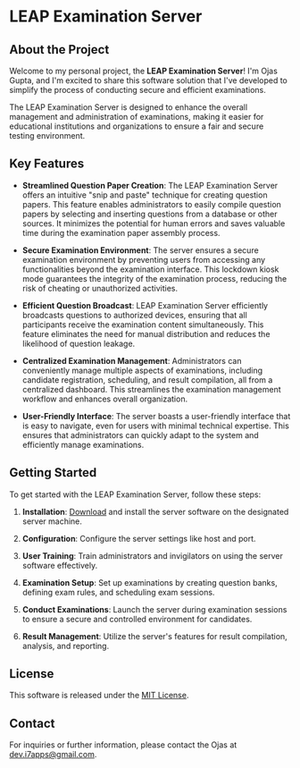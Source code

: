 # LEAP Examination Server


## About the Project

Welcome to my personal project, the **LEAP Examination Server**! I'm Ojas Gupta, and I'm excited to share this software solution that I've developed to simplify the process of conducting secure and efficient examinations.

The LEAP Examination Server is designed to enhance the overall management and administration of examinations, making it easier for educational institutions and organizations to ensure a fair and secure testing environment.

## Key Features

- **Streamlined Question Paper Creation**: The LEAP Examination Server offers an intuitive "snip and paste" technique for creating question papers. This feature enables administrators to easily compile question papers by selecting and inserting questions from a database or other sources. It minimizes the potential for human errors and saves valuable time during the examination paper assembly process.

- **Secure Examination Environment**: The server ensures a secure examination environment by preventing users from accessing any functionalities beyond the examination interface. This lockdown kiosk mode guarantees the integrity of the examination process, reducing the risk of cheating or unauthorized activities.

- **Efficient Question Broadcast**: LEAP Examination Server efficiently broadcasts questions to authorized devices, ensuring that all participants receive the examination content simultaneously. This feature eliminates the need for manual distribution and reduces the likelihood of question leakage.

- **Centralized Examination Management**: Administrators can conveniently manage multiple aspects of examinations, including candidate registration, scheduling, and result compilation, all from a centralized dashboard. This streamlines the examination management workflow and enhances overall organization.

- **User-Friendly Interface**: The server boasts a user-friendly interface that is easy to navigate, even for users with minimal technical expertise. This ensures that administrators can quickly adapt to the system and efficiently manage examinations.

## Getting Started

To get started with the LEAP Examination Server, follow these steps:

1. **Installation**: [Download](https://github.com/Ojas1024/LEAP/releases/download/v2.0.0/Leap.Examination.Server.exe) and install the server software on the designated server machine.

2. **Configuration**: Configure the server settings like host and port.

3. **User Training**: Train administrators and invigilators on using the server software effectively.

4. **Examination Setup**: Set up examinations by creating question banks, defining exam rules, and scheduling exam sessions.

5. **Conduct Examinations**: Launch the server during examination sessions to ensure a secure and controlled environment for candidates.

6. **Result Management**: Utilize the server's features for result compilation, analysis, and reporting.


## License

This software is released under the [MIT License](LICENSE).

## Contact

For inquiries or further information, please contact the Ojas at [dev.i7apps@gmail.com](mailto:dev.i7apps@gmail.com).
